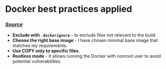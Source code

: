 # Docker best practices applied
### <i><a href='https://docs.docker.com/build/building/best-practices/#exclude-with-dockerignore'>Source</a></i>
- **Exclude with `.dockerignore`** - to exclude files not relevant to the build.
- **Choose the right base image** - I have chosen minimal base image that matches my requirements.
- **Use COPY only to specific files.**
- **Rootless mode** - it allows running the Docker with nonroot user to avoid potential vulnerabilities.
